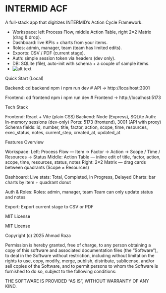# INTERMID ACF

A full-stack app that digitizes INTERMID’s Action Cycle Framework.

- Workspace: left Process Flow, middle Action Table, right 2×2 Matrix (drag & drop).
- Dashboard: live KPIs + charts from your items.
- Roles: admin, manager, team (team has limited edits).
- Exports: CSV / PDF (current stage).
- Auth: simple session token via headers (dev only).
- DB: SQLite (file), auto-init with schema + a couple of sample items.
- ![alt text](<Screenshot 2025-09-21 170759.png>)

Quick Start (Local)

Backend:
cd backend
npm i
npm run dev        # API → http://localhost:3001

Frontend:
cd frontend
npm i
npm run dev        # Frontend → http://localhost:5173

Tech Stack

Frontend: React + Vite (plain CSS)
Backend: Node (Express), SQLite
Auth: In-memory sessions (dev-only)
Ports: 5173 (frontend), 3001 (API with proxy)
Schema fields: id, number, title, factor, action, scope, time, resources, exec_status, notes, current_step, created_at, updated_at

Features Overview

Workspace:
Left: Process Flow — Item → Factor → Action → Scope / Time / Resources → Status
Middle: Action Table — inline edit of title, factor, action, scope, time, resources, status, notes
Right: 2×2 Matrix — drag cards between quadrants (Scope × Resources)

Dashboard:
Live stats: Total, Completed, In Progress, Delayed
Charts: bar charts by item + quadrant donut

Auth & Roles:
Roles: admin, manager, team
Team can only update status and notes

Export:
Export current stage to CSV or PDF

MIT License

MIT License

Copyright (c) 2025 Ahmad Raza

Permission is hereby granted, free of charge, to any person obtaining a copy
of this software and associated documentation files (the “Software”), to deal
in the Software without restriction, including without limitation the rights
to use, copy, modify, merge, publish, distribute, sublicense, and/or sell
copies of the Software, and to permit persons to whom the Software is
furnished to do so, subject to the following conditions:

THE SOFTWARE IS PROVIDED “AS IS”, WITHOUT WARRANTY OF ANY KIND.
